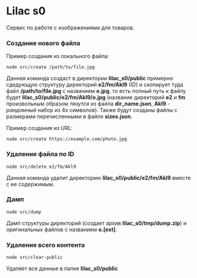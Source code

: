 # Lilac s0

Сервис по работе с изображениями для товаров.

### Создание нового файла

Пример создания из локального файла:

    node src/create /path/to/file.jpg

Данная команда создаст в директории **lilac_s0/public** примерно сдедующую структуру директорий **e2/fm/Akl9** (ID) и скопирует туда файл **/path/to/file.jpg** с названием **o.jpg**, то есть полный путь к файлу будет **lilac_s0/public/e2/fm/Akl9/o.jpg** (название директорий **e2** и **fm** произвольным образом _тянутся_ из файла **dir_name.json**, **Akl9** - _рандомный_ набор из 4х символов). Также будут созданы файлы с размерами перечисленными в файле **sizes.json**.

Пример создания из URL:

    node src/create https://example.com/photo.jpg

### Удаление файла по ID

    node src/delete e2/fm/Akl9

Данная команда удалит директорию **lilac_s0/public/e2/fm/Akl9** вместе с ее содержимым.

### Дамп

    node src/dump

Дамп структуры директорий (создает архив **lilac_s0/tmp/dump.zip**) и оригинальных файлов с названием **o.[ext]**.

### Удаление всего контента

    node src/clear-public

Удаляет все данные в папке **lilac_s0/public**

